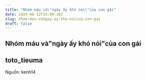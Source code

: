 ```yaml
---
title: "Nhóm máu và\"ngày ấy khó nói\"của con gái"
date: 2025-06-12T15:09:10Z
slug: nhom-mau-vangay-ay-kho-noicua-con-gai
draft: false
---
```


## Nhóm máu và"ngày ấy khó nói"của con gái

## toto_tieuma

Nguồn: kenh14
